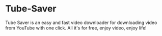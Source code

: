 # Tube-Saver
Tube Saver is an easy and fast video downloader for downloading video from YouTube with one click. All it's for free, enjoy video, enjoy life!
